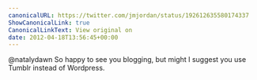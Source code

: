 ```yaml
---
canonicalURL: https://twitter.com/jmjordan/status/192612635580174337
ShowCanonicalLink: true
CanonicalLinkText: View original on
date: 2012-04-18T13:56:45+00:00
---
```

@natalydawn So happy to see you blogging, but might I suggest you use Tumblr instead of Wordpress.